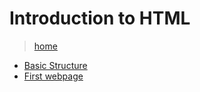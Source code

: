 # Introduction to HTML

> [home](../README.md)

- [Basic Structure](./base_index.html)
- [First webpage](./index.html)